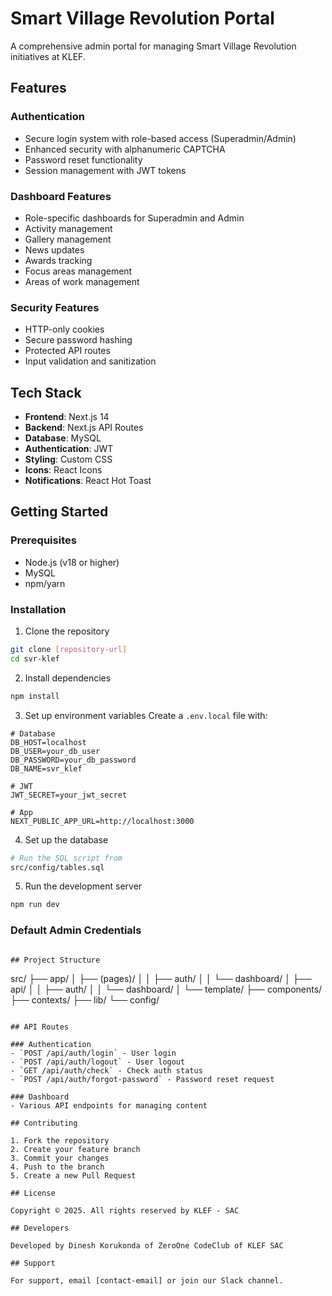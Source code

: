 # Smart Village Revolution Portal

A comprehensive admin portal for managing Smart Village Revolution initiatives at KLEF.

## Features

### Authentication
- Secure login system with role-based access (Superadmin/Admin)
- Enhanced security with alphanumeric CAPTCHA
- Password reset functionality
- Session management with JWT tokens

### Dashboard Features
- Role-specific dashboards for Superadmin and Admin
- Activity management
- Gallery management
- News updates
- Awards tracking
- Focus areas management
- Areas of work management

### Security Features
- HTTP-only cookies
- Secure password hashing
- Protected API routes
- Input validation and sanitization

## Tech Stack

- **Frontend**: Next.js 14
- **Backend**: Next.js API Routes
- **Database**: MySQL
- **Authentication**: JWT
- **Styling**: Custom CSS
- **Icons**: React Icons
- **Notifications**: React Hot Toast

## Getting Started

### Prerequisites
- Node.js (v18 or higher)
- MySQL
- npm/yarn

### Installation

1. Clone the repository
```bash
git clone [repository-url]
cd svr-klef
```

2. Install dependencies
```bash
npm install
```

3. Set up environment variables
Create a `.env.local` file with:
```env
# Database
DB_HOST=localhost
DB_USER=your_db_user
DB_PASSWORD=your_db_password
DB_NAME=svr_klef

# JWT
JWT_SECRET=your_jwt_secret

# App
NEXT_PUBLIC_APP_URL=http://localhost:3000
```

4. Set up the database
```bash
# Run the SQL script from
src/config/tables.sql
```

5. Run the development server
```bash
npm run dev
```

### Default Admin Credentials
```

## Project Structure

```
src/
├── app/
│   ├── (pages)/
│   │   ├── auth/
│   │   └── dashboard/
│   ├── api/
│   │   ├── auth/
│   │   └── dashboard/
│   └── template/
├── components/
├── contexts/
├── lib/
└── config/
```

## API Routes

### Authentication
- `POST /api/auth/login` - User login
- `POST /api/auth/logout` - User logout
- `GET /api/auth/check` - Check auth status
- `POST /api/auth/forgot-password` - Password reset request

### Dashboard
- Various API endpoints for managing content

## Contributing

1. Fork the repository
2. Create your feature branch
3. Commit your changes
4. Push to the branch
5. Create a new Pull Request

## License

Copyright © 2025. All rights reserved by KLEF - SAC

## Developers

Developed by Dinesh Korukonda of ZeroOne CodeClub of KLEF SAC

## Support

For support, email [contact-email] or join our Slack channel.
